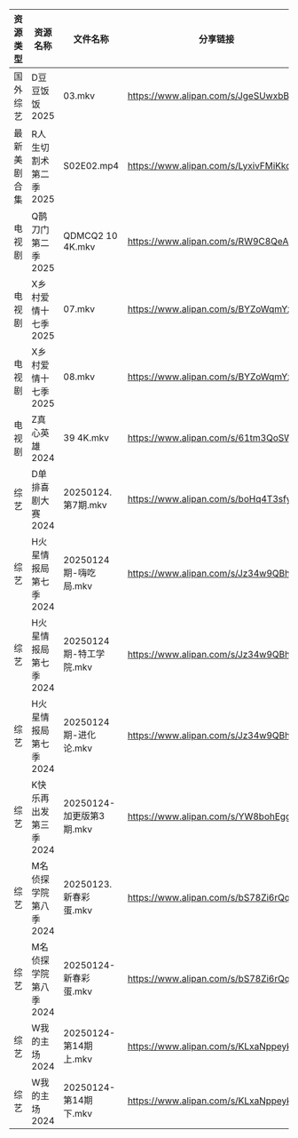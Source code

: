 | 资源类型   | 资源名称          | 文件名称                | 分享链接                                 | 更新时间                |
| ------ | ------------- | ------------------- | ------------------------------------ | ------------------- |
| 国外综艺   | D豆豆饭饭2025     | 03.mkv              | https://www.alipan.com/s/JgeSUwxbBue | 2025-01-24 13:07:22 |
| 最新美剧合集 | R人生切割术第二季2025 | S02E02.mp4          | https://www.alipan.com/s/LyxivFMiKkq | 2025-01-24 12:06:28 |
| 电视剧    | Q鹊刀门第二季2025   | QDMCQ2  10 4K.mkv   | https://www.alipan.com/s/RW9C8QeAfMP | 2025-01-24 00:06:10 |
| 电视剧    | X乡村爱情十七季2025  | 07.mkv              | https://www.alipan.com/s/BYZoWqmYxdR | 2025-01-24 13:06:39 |
| 电视剧    | X乡村爱情十七季2025  | 08.mkv              | https://www.alipan.com/s/BYZoWqmYxdR | 2025-01-24 13:06:39 |
| 电视剧    | Z真心英雄2024     | 39 4K.mkv           | https://www.alipan.com/s/61tm3QoSWKK | 2025-01-24 00:06:44 |
| 综艺     | D单排喜剧大赛2024   | 20250124.第7期.mkv    | https://www.alipan.com/s/boHq4T3sfyV | 2025-01-24 13:07:15 |
| 综艺     | H火星情报局第七季2024 | 20250124期-嗨吃局.mkv   | https://www.alipan.com/s/Jz34w9QBhnQ | 2025-01-24 14:07:23 |
| 综艺     | H火星情报局第七季2024 | 20250124期-特工学院.mkv  | https://www.alipan.com/s/Jz34w9QBhnQ | 2025-01-24 14:07:23 |
| 综艺     | H火星情报局第七季2024 | 20250124期-进化论.mkv   | https://www.alipan.com/s/Jz34w9QBhnQ | 2025-01-24 14:07:22 |
| 综艺     | K快乐再出发第三季2024 | 20250124-加更版第3期.mkv | https://www.alipan.com/s/YW8bohEggWd | 2025-01-24 13:07:36 |
| 综艺     | M名侦探学院第八季2024 | 20250123.新春彩蛋.mkv   | https://www.alipan.com/s/bS78Zi6rQqi | 2025-01-24 13:07:38 |
| 综艺     | M名侦探学院第八季2024 | 20250124-新春彩蛋.mkv   | https://www.alipan.com/s/bS78Zi6rQqi | 2025-01-24 13:07:38 |
| 综艺     | W我的主场2024     | 20250124-第14期上.mkv  | https://www.alipan.com/s/KLxaNppeykr | 2025-01-24 14:08:41 |
| 综艺     | W我的主场2024     | 20250124-第14期下.mkv  | https://www.alipan.com/s/KLxaNppeykr | 2025-01-24 14:08:41 |

